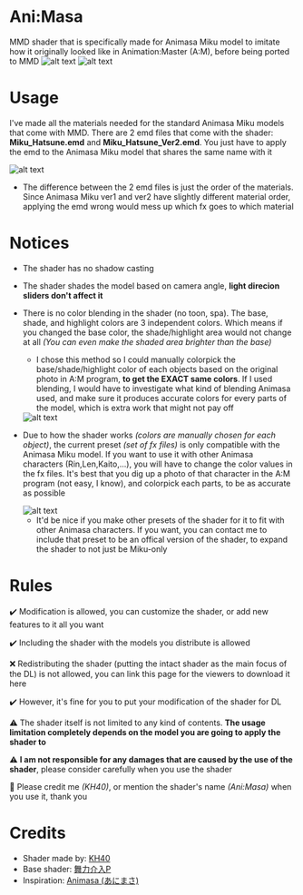 # Ani:Masa
MMD shader that is specifically made for Animasa Miku model to imitate how it originally looked like in Animation:Master (A:M), before being ported to MMD
<img src="https://i.imgur.com/EM51pMc.png" alt="alt text">
<img src="https://i.imgur.com/Y7icqWq.png" alt="alt text"> 

# Usage
I've made all the materials needed for the standard Animasa Miku models that come with MMD. There are 2 emd files that come with the shader: **Miku_Hatsune.emd** and **Miku_Hatsune_Ver2.emd**. You just have to apply the emd to the Animasa Miku model that shares the same name with it

<img src="https://i.imgur.com/Teai9LI.png" alt="alt text"> 

- The difference between the 2 emd files is just the order of the materials. Since Animasa Miku ver1 and ver2 have slightly different material order, applying the emd wrong would mess up which fx goes to which material

# Notices
- The shader has no shadow casting
- The shader shades the model based on camera angle, **light direcion sliders don't affect it**
- There is no color blending in the shader (no toon, spa). The base, shade, and highlight colors are 3 independent colors. Which means if you changed the base color, the shade/highlight area would not change at all *(You can even make the shaded area brighter than the base)*
  - I chose this method so I could manually colorpick the base/shade/highlight color of each objects based on the original photo in A:M program, **to get the EXACT same colors**. If I used blending, I would have to investigate what kind of blending Animasa used, and make sure it produces accurate colors for every parts of the model, which is extra work that might not pay off
  
  <img src="https://i.imgur.com/53VOYva.png" alt="alt text">
  
 - Due to how the shader works *(colors are manually chosen for each object)*, the current preset *(set of fx files)* is only compatible with the Animasa Miku model. If you want to use it with other Animasa characters (Rin,Len,Kaito,...), you will have to change the color values in the fx files. It's best that you dig up a photo of that character in the A:M program (not easy, I know), and colorpick each parts, to be as accurate as possible
 
   <img src="https://i.imgur.com/iGc1vEs.jpg" alt="alt text"> 
 
    - It'd be nice if you make other presets of the shader for it to fit with other Animasa characters. If you want, you can contact me to include that preset to be an offical version of the shader, to expand the shader to not just be Miku-only
  
# Rules
✔️ Modification is allowed, you can customize the shader, or add new features to it all you want

✔️ Including the shader with the models you distribute is allowed

❌ Redistributing the shader (putting the intact shader as the main focus of the DL) is not allowed, you can link this page for the viewers to download it here

✔️ However, it's fine for you to put your modification of the shader for DL

⚠️ The shader itself is not limited to any kind of contents. **The usage limitation completely depends on the model you are going to apply the shader to**

⚠️ **I am not responsible for any damages that are caused by the use of the shader**, please consider carefully when you use the shader

🗿 Please credit me *(KH40)*, or mention the shader's name *(Ani:Masa)* when you use it, thank you

# Credits
- Shader made by: [KH40](https://twitter.com/khoast40)
- Base shader: [舞力介入P](https://www.nicovideo.jp/user/282266)
- Inspiration: [Animasa (あにまさ)](https://twitter.com/animasa2)

